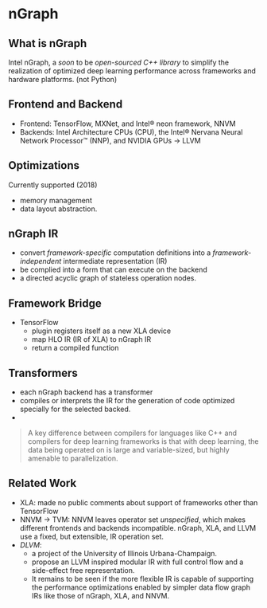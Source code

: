 # nGraph
## What is nGraph
Intel nGraph, a _soon_ to be _open-sourced C++ library_ to simplify the realization of optimized deep learning performance across frameworks and hardware platforms. (not Python)

## Frontend and Backend
* Frontend: TensorFlow, MXNet, and Intel® neon framework, NNVM
* Backends: Intel Architecture CPUs (CPU), the Intel® Nervana Neural Network Processor™ (NNP), and NVIDIA GPUs -> LLVM

## Optimizations
Currently supported (2018)
* memory management
* data layout abstraction.

## nGraph IR
* convert _framework-specific_ computation definitions into a _framework-independent_ intermediate representation (IR)
* be complied into a form that can execute on the backend
* a directed acyclic graph of stateless operation nodes.

## Framework Bridge
* TensorFlow
	* plugin registers itself as a new XLA device
	* map HLO IR (IR of XLA) to nGraph IR
	* return a compiled function

## Transformers
* each nGraph backend has a transformer
* compiles or interprets the IR for the generation of code optimized specially for the selected backed. 
* 

> A key difference between compilers for languages like C++ and compilers for deep learning frameworks is that with deep learning, the data being operated on is large and variable-sized, but highly amenable to parallelization.

## Related Work
* XLA: made no public comments about support of frameworks other than TensorFlow
* NNVM -> TVM: NNVM leaves operator set _unspecified_, which makes different frontends and backends incompatible. nGraph, XLA, and LLVM use a fixed, but extensible, IR operation set.
* *DLVM*: 
	* a project of the University of Illinois Urbana-Champaign. 
	* propose an LLVM inspired modular IR with full control flow and a side-effect free representation. 
	* It remains to be seen if the more flexible IR is capable of supporting the performance optimizations enabled by simpler data flow graph IRs like those of nGraph, XLA, and NNVM.

#